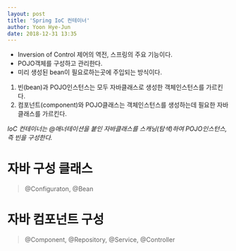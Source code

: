 ```yaml
---
layout: post
title: 'Spring IoC 컨테이너'
author: Yoon Hye-Jun
date: 2018-12-31 13:35
---
```


- Inversion of Control 제어의 역전, 스프링의 주요 기능이다.
- POJO객체를 구성하고 관리한다.
- 미리 생성된 bean이 필요로하는곳에 주입되는 방식이다.

1. 빈(bean)과 POJO인스턴스는 모두 자바클래스로 생성한 객체인스턴스를 가르킨다.
2. 컴포넌트(component)와 POJO클래스는 객체인스턴스를 생성하는데 필요한 자바클래스를 가르킨다.

*IoC 컨테이너는 @애너테이션을 붙인 자바클래스를 스캐닝(탐색)하여 POJO인스턴스, 즉 빈을 구성한다.*

# 자바 구성 클래스
> @Configuraton, @Bean

# 자바 컴포넌트 구성
> @Component, @Repository, @Service, @Controller

